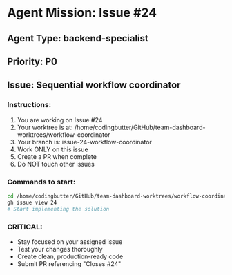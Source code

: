 # Agent Mission: Issue #24

## Agent Type: backend-specialist
## Priority: P0
## Issue: Sequential workflow coordinator

### Instructions:
1. You are working on Issue #24
2. Your worktree is at: /home/codingbutter/GitHub/team-dashboard-worktrees/workflow-coordinator
3. Your branch is: issue-24-workflow-coordinator
4. Work ONLY on this issue
5. Create a PR when complete
6. Do NOT touch other issues

### Commands to start:
```bash
cd /home/codingbutter/GitHub/team-dashboard-worktrees/workflow-coordinator
gh issue view 24
# Start implementing the solution
```

### CRITICAL:
- Stay focused on your assigned issue
- Test your changes thoroughly
- Create clean, production-ready code
- Submit PR referencing "Closes #24"
